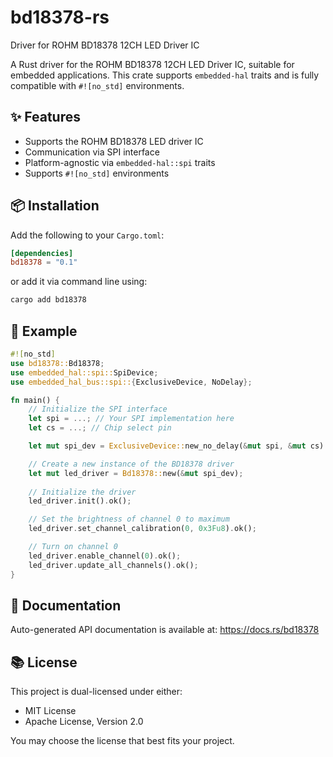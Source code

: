 # bd18378-rs
Driver for ROHM BD18378 12CH LED Driver IC

A Rust driver for the ROHM BD18378 12CH LED Driver IC, suitable for embedded applications. 
This crate supports `embedded-hal` traits and is fully compatible with `#![no_std]` environments.

## ✨ Features

- Supports the ROHM BD18378 LED driver IC
- Communication via SPI interface 
- Platform-agnostic via `embedded-hal::spi` traits
- Supports `#![no_std]` environments

## 📦 Installation

Add the following to your `Cargo.toml`:

```toml
[dependencies]
bd18378 = "0.1"
```

or add it via command line using:

```bash
cargo add bd18378
```

## 🔮 Example

```rust
#![no_std]
use bd18378::Bd18378;
use embedded_hal::spi::SpiDevice;
use embedded_hal_bus::spi::{ExclusiveDevice, NoDelay};

fn main() {
    // Initialize the SPI interface
    let spi = ...; // Your SPI implementation here
    let cs = ...; // Chip select pin

    let mut spi_dev = ExclusiveDevice::new_no_delay(&mut spi, &mut cs).unwrap();

    // Create a new instance of the BD18378 driver
    let mut led_driver = Bd18378::new(&mut spi_dev);
    
    // Initialize the driver
    led_driver.init().ok();

    // Set the brightness of channel 0 to maximum
    led_driver.set_channel_calibration(0, 0x3Fu8).ok();

    // Turn on channel 0
    led_driver.enable_channel(0).ok();
    led_driver.update_all_channels().ok();
}
```

## 📖 Documentation

Auto-generated API documentation is available at: https://docs.rs/bd18378

## 📚 License

This project is dual-licensed under either:

- MIT License
- Apache License, Version 2.0

You may choose the license that best fits your project.
